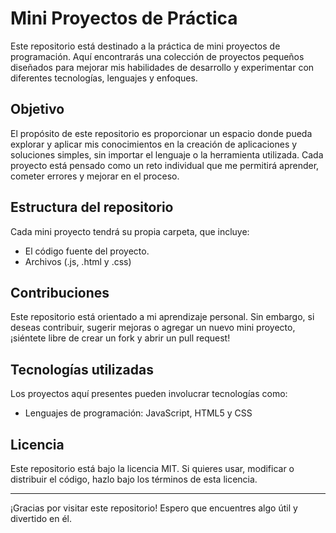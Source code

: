 # Mini Proyectos de Práctica

Este repositorio está destinado a la práctica de mini proyectos de programación. Aquí encontrarás una colección de proyectos pequeños diseñados para mejorar mis habilidades de desarrollo y experimentar con diferentes tecnologías, lenguajes y enfoques.

## Objetivo

El propósito de este repositorio es proporcionar un espacio donde pueda explorar y aplicar mis conocimientos en la creación de aplicaciones y soluciones simples, sin importar el lenguaje o la herramienta utilizada. Cada proyecto está pensado como un reto individual que me permitirá aprender, cometer errores y mejorar en el proceso.

## Estructura del repositorio

Cada mini proyecto tendrá su propia carpeta, que incluye:

- El código fuente del proyecto.
- Archivos (.js, .html y .css)

## Contribuciones

Este repositorio está orientado a mi aprendizaje personal. Sin embargo, si deseas contribuir, sugerir mejoras o agregar un nuevo mini proyecto, ¡siéntete libre de crear un fork y abrir un pull request!

## Tecnologías utilizadas

Los proyectos aquí presentes pueden involucrar tecnologías como:

- Lenguajes de programación: JavaScript, HTML5 y CSS

## Licencia

Este repositorio está bajo la licencia MIT. Si quieres usar, modificar o distribuir el código, hazlo bajo los términos de esta licencia.

---

¡Gracias por visitar este repositorio! Espero que encuentres algo útil y divertido en él.
